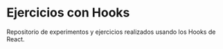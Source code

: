 # Ejercicios con Hooks

Repositorio de experimentos y ejercicios realizados usando los Hooks de React.

